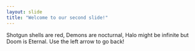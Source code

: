 ```yaml
---
layout: slide
title: "Welcome to our second slide!"
---
```

Shotgun shells are red, Demons are nocturnal, Halo might be infinite but Doom is Eternal.
Use the left arrow to go back!
